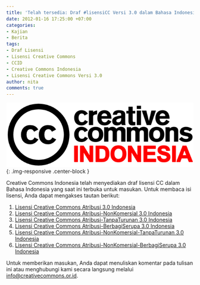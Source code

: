 ```yaml
---
title: 'Telah tersedia: Draf #lisensiCC Versi 3.0 dalam Bahasa Indonesia'
date: 2012-01-16 17:25:00 +07:00
categories:
- Kajian
- Berita
tags:
- Draf Lisensi
- Lisensi Creative Commons
- CCID
- Creative Commons Indonesia
- Lisensi Creative Commons Versi 3.0
author: nita
comments: true
---
```


![Logo CCID.png](/uploads/Logo%20CCID.png){: .img-responsive .center-block }

Creative Commons Indonesia telah menyediakan draf lisensi CC dalam Bahasa Indonesia yang saat ini terbuka untuk masukan. Untuk membaca isi lisensi, Anda dapat mengakses tautan berikut:

1. [Lisensi Creative Commons Atribusi 3.0 Indonesia](https://creativecommons.org/licenses/by/3.0/deed.id)
2. [Lisensi Creative Commons Atribusi-NonKomersial 3.0 Indonesia](https://creativecommons.org/licenses/by-nc/3.0/deed.id)
3. [Lisensi Creative Commons Atribusi-TanpaTurunan 3.0 Indonesia](https://creativecommons.org/licenses/by-nd/3.0/deed.id)
4. [Lisensi Creative Commons Atribusi-BerbagiSerupa 3.0 Indonesia](https://creativecommons.org/licenses/by-sa/3.0/deed.id)
5. [Lisensi Creative Commons Atribusi-NonKomersial-TanpaTurunan 3.0 Indonesia](https://creativecommons.org/licenses/by-nc-nd/3.0/deed.id)
6. [Lisensi Creative Commons Atribusi-NonKomersial-BerbagiSerupa 3.0 Indonesia
](https://creativecommons.org/licenses/by-nc-sa/3.0/deed.id)

Untuk memberikan masukan, Anda dapat menuliskan komentar pada tulisan ini atau menghubungi kami secara langsung melalui info@creativecommons.or.id.
